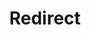 ﻿---
layout: src/layouts/Redirect.astro
title: Redirect
redirect: https://octopus.com/docs/deployments/azure/service-fabric/index
pubDate:  2023-01-01
navSearch: false
navSitemap: false
navMenu: false
---
